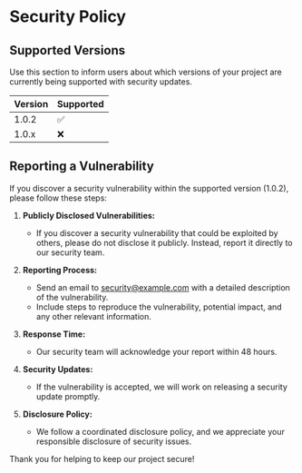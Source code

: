 # Security Policy

## Supported Versions

Use this section to inform users about which versions of your project are currently being supported with security updates.

| Version | Supported          |
| ------- | ------------------ |
| 1.0.2   | :white_check_mark: |
| 1.0.x   | :x:                |

## Reporting a Vulnerability

If you discover a security vulnerability within the supported version (1.0.2), please follow these steps:

1. **Publicly Disclosed Vulnerabilities:**
   - If you discover a security vulnerability that could be exploited by others, please do not disclose it publicly. Instead, report it directly to our security team.

2. **Reporting Process:**
   - Send an email to security@example.com with a detailed description of the vulnerability.
   - Include steps to reproduce the vulnerability, potential impact, and any other relevant information.

3. **Response Time:**
   - Our security team will acknowledge your report within 48 hours.

4. **Security Updates:**
   - If the vulnerability is accepted, we will work on releasing a security update promptly.

5. **Disclosure Policy:**
   - We follow a coordinated disclosure policy, and we appreciate your responsible disclosure of security issues.

Thank you for helping to keep our project secure!
